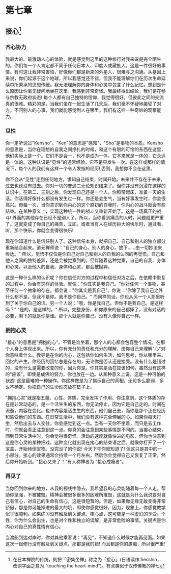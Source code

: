# 第七章

## 接心[^1]

### 齐心协力

我最大的、最激动人心的体验，就是感觉到这里的这种修行对我来说是完全陌生的。你们每一个人肯定都不同于任何日本人、印度人或藏族人。这是一件很好的事情。有时这让我非常害怕，好像你们都是新来的外星人，很难与之沟通。从基因上来说，你们起源于这个地球，所以我感觉还不错，但我不能理解你们在历次生命延续中所秉承的思想传统。我无法理解你的身体和心灵中包含了什么记忆。想到是什么原因让你毫无疑问地坐在这里，我感到非常奇怪。我最终得出结论，我们是在参与宗教无政府状态! 每个人都有自己独特的信仰，我觉得很好。但彼此之间的交流真的很难。精彩的是，当我们坐在一起生活了几天后，我们毫不怀疑地接受了对方。不问别人的心事，我们就能感觉到人在哪里。我们有这样一种奇妙的观察能力。

### 见性
你一定听说过"Kensho"。"Ken"的意思是"感知"，"Sho"是事物的本质。Kensho的意思是，当你在理想的自我之间挣扎的时候，和这个有限的可怜的东西在这里，他们实际上是一个。它们不是合一，也不是成为一体。它本来就是一体的，它永远是一体的。这种认识是“见性”的通常经验。它不是只发生一次。在这样或那样的情况下，每个人的我们有这样一个令人发指的经历! 否则，我想你不会在这里。

你不会从“见性”走到任何地方。求知自己结束，时间开始。未来并不存在于未来，过去也还没有过去。你对一切的普通二元论知识结束了。但你并没有沉浸在这样的认识中。在第二、三刻之后，你发现自己还是一个人，你照常起床，准备一天的生活。你活得好像什么都没有发生过一样。你还是会生气，当有好事发生时，你会很高兴。但每一次，当你意识到你内心的这个原初的自我时，你内心的战斗就会有些结束。在某种意义上，实现这种统一性的战斗又重新开始了。这是一场真正的战斗! 外面的其他存在已经不是别人了，所以，当你看到痛苦的人时，问题就更严重了。这就变成了你自己的痛苦，立即。或者当有人在经历巨大的快乐时，通过看、听，那个快乐，你就会变得很快乐!

现在你知道什么是信任别人了。这种信任本身，就把自己、自己和别人的独立部分重新结合起来。道元禅师说："自己的身心，别人的身心，放下......由一切妙法来传达。" 所以，觉悟不仅仅是你自己对自己和别人的自我的认同的再觉悟。自己和他人之间的独特差异，还是会被觉察到的。但伴随着这种觉察，自己的自我、身体和心灵，以及他人的自我、身体和心灵，都会被抛弃。

这是一种什么样的认识呢？你在信任对方的过程中和信任对方之后，在依赖中恢复的过程中，你会有这样的体验。就像："你其实是我自己。"你对任何一个事物，甚至任何一个抽象的存在，都会说："你其实是我自己"。你说："你除了我自己之外什么都不是，但我不是你。我不是你自己。" 而同样的话，你也从另一个人那里听到了关于你自己的话。另一个人说："哦，你是我自己，但你不是我自己。是这样吗？" "是的，是这样的。" 所以，完整身份，和你原来的自己都掉了，没有对话的必要，剩下的就是你是谁。那个人就是你自己。没有人像你自己一样。

### 拥抱心灵
"接心"的意思是"拥抱的心"。不管是谁坐着，那个人的心都会包容整个情况，在那个人身上体现出来。所以，你有充分的责任和充分的理解，由你自己来理解"心"对你意味着什么。教导是在你的内心，这包括你如何生活，如何思考，你从哪里来。回忆的产生，你经历的回忆总是存在的，无论你是否认还是接受。没有什么是错过的，没有什么是需要改变的你，因为你是。你其实是活在应该如何，虽然没有这样的"应该"。即使是成佛的努力，你也放在一边。从某种意义上说，这是一种可怕的状态! 这是最难的一种操作。你这样做是为了揭示自己的真相，无论多么脆弱，多么不确定。你把自己的生命动态放在垫子上。

"拥抱心灵"就是指五蕴、心性、体质，完全发挥了作用。你注意到，这个体质的存在是非常动态的，是一个活生生的东西，你无法停止，因为它是自己走的。时间在流逝，内容在变化。也许内容是活生生的东西，他们自己去，而你是那个正在经历和感受他们的东西。在日常生活中，我们没有这种完全伸展的心。如果你每天打坐，然后出去与人交往，你会感觉到这一点。当有一天你不坐着，而只是去工作时，你就会真正注意到这一点。你真的会注意到某些事情是不同的。当接心结束，回到日常生活中时，你会觉得很奇怪。活动的速度就像快进的电影，但你也注意到这是你心灵的某种把戏。这种变化就出现在接心的结束语之后。就像你打开了一个宝盒，开始倾倒宝物。没完没了的你说! 今天下午你就知道了! 但这只是其中的一小部分。接心的效果通常会持续一个月左右，然后你会觉得自己又恢复了正常。然后你开始听到。"接心又来了！"有人称禅者为 "接心成瘾者"。

### 再见了
当你回到你来的地方，从我的视线中隐去，我希望我的心灵能随着每一个人走，帮助你坚强，不被摧毁。精神会被很多很多的困难所摧毁，这就是为什么我说要对自己有信心，对自己的生命有信心，这是很短暂的。但是，如果你无缘无故变得非常骄傲，那是你可能掉进的最大的坑，即使你感觉很好，因为，现象上，你感觉教学似乎很顺利。如果练习没有触及到关键点、核心点，这可能是一种虚幻的享受。个性，你为什么会出生，也是对个性和独立的误解，是非常危险的事情。关键点是你内心对自己的真性情有信心。

当渡船到达对岸时，你对其他乘客说："再见"，不知道什么时候才能再见面。如果这次一起修行没有触及到关键点，那都是我的错! 而且都是你的愚痴，所以很严重!

[^1]: 在日本禅院的传统，則把「密集坐禅」称之为「接心」(日语读作 Sesshin，改词字面之意为 “touching the heart-mind”)。有点类似于汉传佛教的禅七